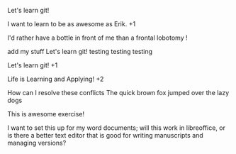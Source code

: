 Let's learn git!

I want to learn to be as awesome as Erik. +1

I'd rather have a bottle in front of me than a frontal lobotomy !

add my stuff
Let's learn git!
testing testing testing

Let's learn git! +1

Life is Learning and Applying! +2

How can I resolve these conflicts
The quick brown fox jumped over the lazy dogs

This is awesome exercise!

I want to set this up for my word documents; will this work in libreoffice, or is there a 
better text editor that is good for writing manuscripts and managing versions?
